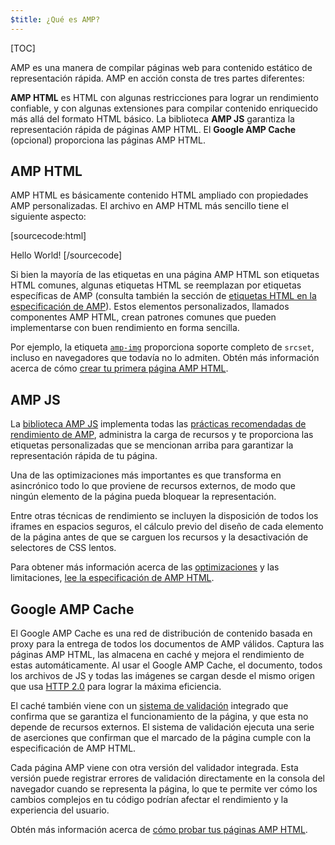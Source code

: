 ```yaml
---
$title: ¿Qué es AMP?
---
```

[TOC]

<amp-youtube
    data-videoid="lBTCB7yLs8Y"
    layout="responsive"
    width="480" height="270">
</amp-youtube>

AMP es una manera de compilar páginas web para contenido estático de representación rápida.
AMP en acción consta de tres partes diferentes:

**AMP HTML** es HTML con algunas restricciones para lograr un rendimiento confiable,
y con algunas extensiones para compilar contenido enriquecido más allá del formato HTML básico.
La biblioteca **AMP JS** garantiza la representación rápida de páginas AMP HTML.
El **Google AMP Cache** (opcional) proporciona las páginas AMP HTML.

## AMP HTML

AMP HTML es básicamente contenido HTML ampliado con propiedades AMP personalizadas.
El archivo en AMP HTML más sencillo tiene el siguiente aspecto:

[sourcecode:html]
<!doctype html>
<html ⚡>
 <head>
   <meta charset="utf-8">
   <link rel="canonical" href="hello-world.html">
   <meta name="viewport" content="width=device-width,minimum-scale=1,initial-scale=1">
   <style amp-boilerplate>body{-webkit-animation:-amp-start 8s steps(1,end) 0s 1 normal both;-moz-animation:-amp-start 8s steps(1,end) 0s 1 normal both;-ms-animation:-amp-start 8s steps(1,end) 0s 1 normal both;animation:-amp-start 8s steps(1,end) 0s 1 normal both}@-webkit-keyframes -amp-start{from{visibility:hidden}to{visibility:visible}}@-moz-keyframes -amp-start{from{visibility:hidden}to{visibility:visible}}@-ms-keyframes -amp-start{from{visibility:hidden}to{visibility:visible}}@-o-keyframes -amp-start{from{visibility:hidden}to{visibility:visible}}@keyframes -amp-start{from{visibility:hidden}to{visibility:visible}}</style><noscript><style amp-boilerplate>body{-webkit-animation:none;-moz-animation:none;-ms-animation:none;animation:none}</style></noscript>
   <script async src="https://cdn.ampproject.org/v0.js"></script>
 </head>
 <body>Hello World!</body>
</html>
[/sourcecode]

Si bien la mayoría de las etiquetas en una página AMP HTML son etiquetas HTML comunes,
algunas etiquetas HTML se reemplazan por etiquetas específicas de AMP (consulta también la sección de
[etiquetas HTML en la especificación de AMP](https://github.com/ampproject/amphtml/blob/master/spec/amp-html-format.md)).
Estos elementos personalizados, llamados componentes AMP HTML,
crean patrones comunes que pueden implementarse con buen rendimiento en forma sencilla.

Por ejemplo, la etiqueta [`amp-img`](/docs/reference/amp-img.html)
proporciona soporte completo de `srcset`, incluso en navegadores que todavía no lo admiten.
Obtén más información acerca de cómo [crear tu primera página AMP HTML](/docs/get_started/general/create.html).

## AMP JS

La [biblioteca AMP JS](https://github.com/ampproject/amphtml/tree/master/src) implementa
todas las [prácticas recomendadas de rendimiento de AMP](/docs/get_started/technical_overview.html),
administra la carga de recursos y te proporciona las etiquetas personalizadas que se mencionan arriba para
garantizar la representación rápida de tu página.

Una de las optimizaciones más importantes es que transforma en asincrónico todo lo que proviene de recursos externos, de modo que ningún elemento de la página pueda bloquear la representación.

Entre otras técnicas de rendimiento se incluyen la disposición de todos los iframes en espacios seguros, el cálculo previo del diseño de cada elemento de la página antes de que se carguen los recursos y la desactivación de selectores de CSS lentos.

Para obtener más información acerca de las [optimizaciones](/docs/get_started/technical_overview.html) y las limitaciones, [lee la especificación de AMP HTML](https://github.com/ampproject/amphtml/blob/master/spec/amp-html-format.md).

## Google AMP Cache

El Google AMP Cache es una red de distribución de contenido basada en proxy
para la entrega de todos los documentos de AMP válidos.
Captura las páginas AMP HTML, las almacena en caché y mejora el rendimiento de estas automáticamente.
Al usar el Google AMP Cache, el documento, todos los archivos de JS y todas las imágenes se cargan
desde el mismo origen que usa
[HTTP 2.0](https://http2.github.io/) para lograr la máxima eficiencia.

El caché también viene con un
[sistema de validación](https://github.com/ampproject/amphtml/tree/master/validator)
integrado que confirma que se garantiza el funcionamiento de la página,
y que esta no depende de recursos externos.
El sistema de validación ejecuta una serie de aserciones
que confirman que el marcado de la página cumple con la especificación de AMP HTML.

Cada página AMP viene con otra versión del validador integrada. Esta versión puede registrar errores de validación directamente en la consola del navegador cuando se representa la página,
lo que te permite ver cómo los cambios complejos en tu código
podrían afectar el rendimiento y la experiencia del usuario.

Obtén más información acerca de [cómo probar tus páginas AMP HTML](/docs/guides/validate.html).